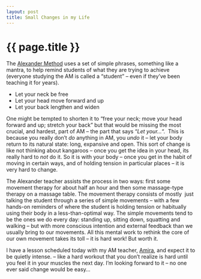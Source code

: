 ```yaml
---
layout: post
title: Small Changes in my Life
---
```

# {{ page.title }}
<p>The <a title="Definitive Alexander Method site" href="http://www.alexandertechnique.com/at.htm">Alexander Method</a> uses a set of simple phrases, something like a mantra, to help remind students of what they are trying to achieve (everyone studying the AM is called a “student” – even if they’ve been teaching it for years).</p>
<ul>
<li>Let your neck be free</li>
<li>Let your head move forward and up</li>
<li>Let your back lengthen and widen</li>
</ul>
<p>One might be tempted to shorten it to “free your neck; move your head forward and up; stretch your back” but that would be missing the most crucial, and hardest, part of AM – the part that says “<em>Let your…</em>“.  This is because you really don’t <em>do</em> anything in AM, you <em>undo</em> it – let your body return to its natural state: long, expansive and open. This sort of change is like not thinking about kangaroos – once you get the idea in your head, its really hard to <em>not</em> do it. So it is with your body – once you get in the habit of moving in certain ways, and of holding tension in particular places – it is very hard to change.</p>
<p>The Alexander teacher assists the process in two ways: first some movement therapy for about half an hour and then some massage-type therapy on a massage table. The movement therapy consists of mostly  just talking the student through a series of simple movements – with a few hands-on reminders of where the student is holding tension or habitually using their body in a less-than-optimal way. The simple movements tend to be the ones we do every day: standing up, sitting down, squatting and walking – but with more conscious intention and external feedback than we usually bring to our movements. All this mental work to rethink the core of our own movement takes its toll – it is hard work! But worth it.</p>
<p>I have a lesson scheduled today with my AM teacher, <a title="Amira Alvarez, my Alexander Method teacher" href="http://amiraalvarez.com/">Amira</a>, and expect it to be quietly intense. – like a hard workout that you don’t realize is hard until you feel it in your muscles the next day. I’m looking forward to it – no one ever said change would be easy…</p>
